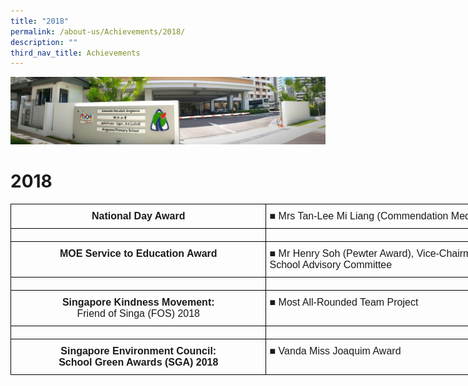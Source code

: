 ```yaml
---
title: "2018"
permalink: /about-us/Achievements/2018/
description: ""
third_nav_title: Achievements
---
```

![](/images/About%20Us.jpg)

2018
====


<style type="text/css">
.tg  {border-collapse:collapse;border-spacing:0;}
.tg td{border-color:black;border-style:solid;border-width:1px;font-family:Arial, sans-serif;font-size:14px;
  overflow:hidden;padding:10px 5px;word-break:normal;}
.tg th{border-color:black;border-style:solid;border-width:1px;font-family:Arial, sans-serif;font-size:14px;
  font-weight:normal;overflow:hidden;padding:10px 5px;word-break:normal;}
.tg .tg-60uc{border-color:#000000;font-size:16px;text-align:left;vertical-align:top}
.tg .tg-5unb{border-color:#000000;font-size:16px;font-weight:bold;text-align:center;vertical-align:top}
.tg .tg-2tu2{border-color:#000000;font-size:16px;text-align:center;vertical-align:top}
</style>
<table class="tg" style="undefined;table-layout: fixed; width: 818px">
<colgroup>
<col style="width: 409px">
<col style="width: 409px">
</colgroup>
<thead>
  <tr>
    <th class="tg-5unb">National Day Award<br></th>
    <th class="tg-60uc"><span style="font-weight:400;font-style:normal;text-decoration:none">■ </span>Mrs Tan-Lee Mi Liang (Commendation Medal)</th>
  </tr>
</thead>
<tbody>
  <tr>
    <td class="tg-60uc"></td>
    <td class="tg-60uc"></td>
  </tr>
  <tr>
    <td class="tg-5unb">MOE Service to Education Award<br></td>
    <td class="tg-60uc"><span style="font-weight:400;font-style:normal;text-decoration:none">■ </span>Mr Henry Soh (Pewter Award), Vice-Chairman, School Advisory Committee</td>
  </tr>
  <tr>
    <td class="tg-60uc"></td>
    <td class="tg-60uc"></td>
  </tr>
  <tr>
    <td class="tg-2tu2"><span style="font-weight:bold">Singapore Kindness Movement:</span><br>Friend of Singa (FOS) 2018<br></td>
    <td class="tg-60uc"><span style="font-weight:400;font-style:normal;text-decoration:none">■ </span>Most All-Rounded Team Project</td>
  </tr>
  <tr>
    <td class="tg-60uc"></td>
    <td class="tg-60uc"></td>
  </tr>
  <tr>
    <td class="tg-5unb">Singapore Environment Council:<br>School Green Awards (SGA) 2018<br></td>
    <td class="tg-60uc"><span style="font-weight:400;font-style:normal;text-decoration:none">■ </span>Vanda Miss Joaquim Award</td>
  </tr>
</tbody>
</table>